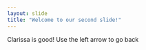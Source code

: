 ```yaml
---
layout: slide
title: "Welcome to our second slide!"
---
```

Clarissa is good!
Use the left arrow to go back
